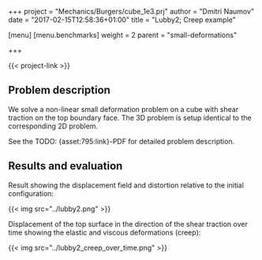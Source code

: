 +++
project = "Mechanics/Burgers/cube_1e3.prj"
author = "Dmitri Naumov"
date = "2017-02-15T12:58:36+01:00"
title = "Lubby2; Creep example"

[menu]
  [menu.benchmarks]
    weight = 2
    parent = "small-deformations"

+++

{{< project-link >}}

## Problem description

We solve a non-linear small deformation problem on a cube with shear traction on the top boundary face. The 3D problem is setup identical to the corresponding 2D problem.

See the TODO: {asset:795:link}-PDF for detailed problem description.

## Results and evaluation

Result showing the displacement field and distortion relative to the initial configuration:

{{< img src="../lubby2.png" >}}

Displacement of the top surface in the direction of the shear traction over time showing the elastic and viscous deformations (creep):

{{< img src="../lubby2_creep_over_time.png" >}}
